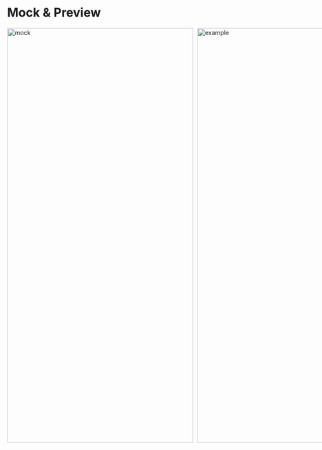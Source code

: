 # Mock & Preview
<div style="display: flex; gap: 10px; align-items: center;">
  <img width="432" height="963" alt="mock" src="https://github.com/user-attachments/assets/73fca73f-a45e-4719-8954-d6076a62a698" />
  <img width="432" height="963" alt="example" src="https://github.com/user-attachments/assets/ca2bda27-5459-4a6d-9148-3bb6cc149f2c" />
</div>
